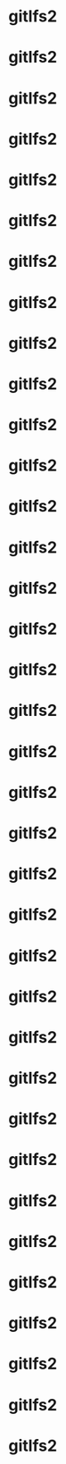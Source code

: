 # gitlfs2
# gitlfs2

# gitlfs2
# gitlfs2
# gitlfs2
# gitlfs2
# gitlfs2
# gitlfs2
# gitlfs2
# gitlfs2
# gitlfs2
# gitlfs2
# gitlfs2
# gitlfs2
# gitlfs2
# gitlfs2
# gitlfs2
# gitlfs2
# gitlfs2
# gitlfs2
# gitlfs2
# gitlfs2
# gitlfs2
# gitlfs2
# gitlfs2
# gitlfs2
# gitlfs2
# gitlfs2
# gitlfs2
# gitlfs2
# gitlfs2
# gitlfs2
# gitlfs2
# gitlfs2
# gitlfs2
# gitlfs2

